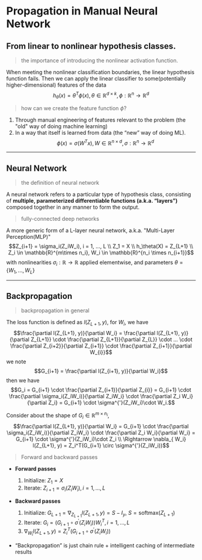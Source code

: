 # Propagation in Manual Neural Network 

## From linear to nonlinear hypothesis classes.
> the importance of introducing the nonlinear activation function.

When meeting the nonlinear classification boundaries, the linear hypothesis function fails. Then we can apply the linear classifier to some(potentially higher-dimensional) features of the data$$h_\theta(x) = \theta^T\phi(x), \theta \in \mathbb{R}^{d \times k}, \phi : \mathbb{R}^n \to \mathbb{R}^d$$

> how can we create the feature function $\phi$?
1. Through manual engineering of features relevant to the problem (the "old" way of doing machine learning)
2. In a way that itself is learned from data (the “new” way of doing ML). $$\phi(x) = \sigma(W^Tx), W \in \mathbb{R}^{n \times d}, \sigma: \mathbb{R}^n \to \mathbb{R}^d$$

***
## Neural Network
> the definition of neural network

A neural network refers to a particular type of hypothesis class, consisting of **multiple, parameterized differentiable functions (a.k.a. “layers”)** composed together in any manner to form the output.

> fully-connected deep networks

A more generic form of a L-layer neural network, a.k.a. "Multi-Layer Perception(MLP)"
$$Z_{i+1} = \sigma_i(Z_iW_i), i = 1, ..., L \\
Z_1 = X \\ 
h_\theta(X) = Z_{L+1} \\
Z_i \in \mathbb{R}^{m\times n_i}, W_i \in \mathbb{R}^{n_i \times n_{i+1}}$$
with nonlinearities $\sigma_i: \mathbb{R} \to \mathbb{R}$ applied elementwise, and parameters $\theta = \{W_1, ..., W_L\}$

***
## Backpropagation
> backpropagation in general

The loss function is defined as $l(Z_{L+1}, y)$, for $W_i$, we have
$$\frac{\partial l(Z_{L+1}, y)}{\partial W_i} = \frac{\partial l(Z_{L+1}, y)}{\partial Z_{L+1}} \cdot \frac{\partial Z_{L+1}}{\partial Z_{L}} \cdot ... \cdot \frac{\partial Z_{i+2}}{\partial Z_{i+1}} \cdot \frac{\partial Z_{i+1}}{\partial W_{i}}$$
we note
$$G_{i+1} =  \frac{\partial l(Z_{i+1}, y)}{\partial W_i}$$
then we have
$$G_i = G_{i+1} \cdot \frac{\partial Z_{i+1}}{\partial Z_{i}} = G_{i+1} \cdot \frac{\partial \sigma_i(Z_iW_i)}{\partial Z_iW_i} \cdot \frac{\partial Z_i W_i}{\partial Z_i} = G_{i+1} \cdot \sigma^{'}(Z_iW_i)\cdot W_i.$$

Consider about the shape of $G_i \in \mathbb{R}^{m \times n_i}$, 
$$\frac{\partial l(Z_{L+1}, y)}{\partial W_i} = G_{i+1} \cdot \frac{\partial \sigma_i(Z_iW_i)}{\partial Z_iW_i} \cdot \frac{\partial Z_i W_i}{\partial W_i} = G_{i+1} \cdot \sigma^{'}(Z_iW_i)\cdot Z_i  \\
\Rightarrow \nabla_{ W_i} l(Z_{L+1}, y) = Z_i^T(G_{i+1} \circ \sigma^{'}(Z_iW_i))$$

> Forward and backward passes

- **Forward passes** 
    1. Initialize: $Z_1 = X$
    2. Iterate: $Z_{i+1} = \sigma_i(Z_iW_i), i =1,...,L$

- **Backward passes**
    1. Initialize:  $G_{L+1} = \nabla_{Z_{L+1}}l(Z_{L+1},y) = S - I_y, \ S = \text{softmax}(Z_{L+1})$
    2. Iterate: $G_i = (G_{i+1} \circ \sigma^{'}(Z_iW_i))W_i^T, i=1,...,L$
    3. $\nabla_{ W_i} l(Z_{L+1}, y) = Z_i^T(G_{i+1} \circ \sigma^{'}(Z_iW_i))$

- “Backpropagation” is just chain rule + intelligent caching of intermediate results 